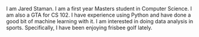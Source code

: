 I am Jared Staman. I am a first year Masters student in Computer Science. I am also a GTA for CS 102. I have experience using Python and have done a good bit of machine learning with it. I am interested in doing data analysis in sports. Specifically, I have been enjoying frisbee golf lately.
